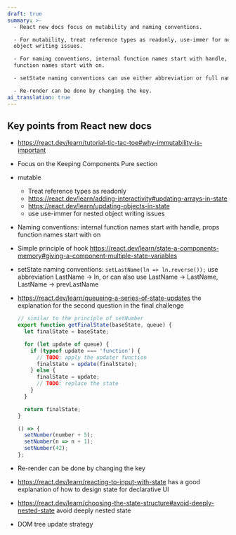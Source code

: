 ```yaml
---
draft: true
summary: >-
  - React new docs focus on mutability and naming conventions.

  - For mutability, treat reference types as readonly, use-immer for nested
  object writing issues.

  - For naming conventions, internal function names start with handle, props
  function names start with on.

  - setState naming conventions can use either abbreviation or full name.

  - Re-render can be done by changing the key.
ai_translation: true
---
```


## Key points from React new docs

- https://react.dev/learn/tutorial-tic-tac-toe#why-immutability-is-important
- Focus on the Keeping Components Pure section
- mutable
  - Treat reference types as readonly
  - https://react.dev/learn/adding-interactivity#updating-arrays-in-state
  - https://react.dev/learn/updating-objects-in-state
  - use use-immer for nested object writing issues
- Naming conventions: internal function names start with handle, props function names start with on

- Simple principle of hook https://react.dev/learn/state-a-components-memory#giving-a-component-multiple-state-variables

- setState naming conventions: `setLastName(ln => ln.reverse());` use abbreviation LastName -> ln, or can also use LastName -> LastName, LastName -> prevLastName

- https://react.dev/learn/queueing-a-series-of-state-updates the explanation for the second question in the final challenge

  ```jsx
  // similar to the principle of setNumber
  export function getFinalState(baseState, queue) {
    let finalState = baseState;

    for (let update of queue) {
      if (typeof update === 'function') {
        // TODO: apply the updater function
        finalState = update(finalState);
      } else {
        finalState = update;
        // TODO: replace the state
      }
    }

    return finalState;
  }

  () => {
    setNumber(number + 5);
    setNumber(n => n + 1);
    setNumber(42);
  };
  ```

- Re-render can be done by changing the key
- https://react.dev/learn/reacting-to-input-with-state has a good explanation of how to design state for declarative UI

- https://react.dev/learn/choosing-the-state-structure#avoid-deeply-nested-state avoid deeply nested state
- DOM tree update strategy

